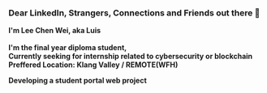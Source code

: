 ### Dear LinkedIn, Strangers, Connections and Friends out there 👋


**I'm Lee Chen Wei, aka Luis** <br><br>
**I'm the final year diploma student,** <br>
**Currently seeking for internship related to cybersecurity or blockchain <br>**
**Preffered Location: Klang Valley / REMOTE(WFH)**

**Developing a student portal web project**


<!--
**leechenwei/leechenwei** is a ✨ _special_ ✨ repository because its `README.md` (this file) appears on your GitHub profile.

Here are some ideas to get you started:

- 🔭 I’m currently working on ...
- 🌱 I’m currently learning ...
- 👯 I’m looking to collaborate on ...
- 🤔 I’m looking for help with ...
- 💬 Ask me about ...
- 📫 How to reach me: ...
- 😄 Pronouns: ...
- ⚡ Fun fact: ...
-->
